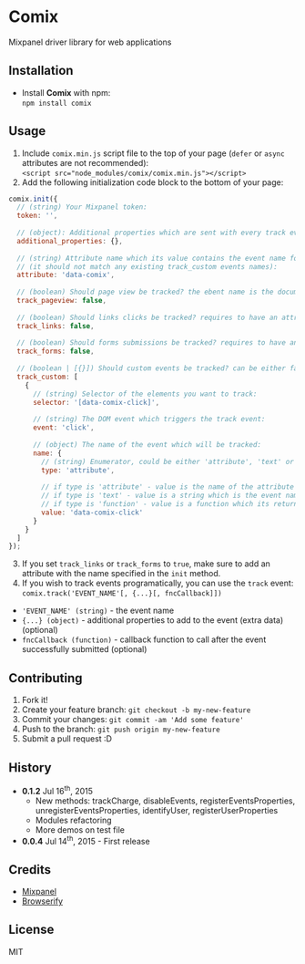 # Comix
Mixpanel driver library for web applications

## Installation
* Install **Comix** with npm:  
`npm install comix`

## Usage
1. Include `comix.min.js` script file to the top of your page (`defer` or `async` attributes are not recommended):  
`<script src="node_modules/comix/comix.min.js"></script>`
2. Add the following initialization code block to the bottom of your page:  
  ```javascript
  comix.init({
    // (string) Your Mixpanel token:
    token: '',
    
    // (object): Additional properties which are sent with every track event:
    additional_properties: {},
    
    // (string) Attribute name which its value contains the event name for all track_links & track_forms events.
    // (it should not match any existing track_custom events names):
    attribute: 'data-comix',
    
    // (boolean) Should page view be tracked? the ebent name is the document's title:
    track_pageview: false,
    
    // (boolean) Should links clicks be tracked? requires to have an attribute named {{ attribute }}:
    track_links: false,
    
    // (boolean) Should forms submissions be tracked? requires to have an attribute named {{ attribute }}:
    track_forms: false,
    
    // (boolean | [{}]) Should custom events be tracked? can be either false or an array of custom events otherwise:
    track_custom: [
      {
        // (string) Selector of the elements you want to track:
        selector: '[data-comix-click]',
        
        // (string) The DOM event which triggers the track event:
        event: 'click',
        
        // (object) The name of the event which will be tracked:
        name: {
          // (string) Enumerator, could be either 'attribute', 'text' or 'function'
          type: 'attribute',
          
          // if type is 'attribute' - value is the name of the attribute which its value is the event name,
          // if type is 'text' - value is a string which is the event name,
          // if type is 'function' - value is a function which its returned value is the event name:
          value: 'data-comix-click'   
        }
      }
    ]
  });
  ```
3. If you set `track_links` or `track_forms` to `true`, make sure to add an attribute with the name specified in the `init` method.
4. If you wish to track events programatically, you can use the `track` event:  
  `comix.track('EVENT_NAME'[, {...}[, fncCallback]])`
  * `'EVENT_NAME' (string)` - the event name
  * `{...} (object)` - additional properties to add to the event (extra data) (optional)
  * `fncCallback (function)` - callback function to call after the event successfully submitted (optional)

## Contributing
1. Fork it!
2. Create your feature branch: `git checkout -b my-new-feature`
3. Commit your changes: `git commit -am 'Add some feature'`
4. Push to the branch: `git push origin my-new-feature`
5. Submit a pull request :D

## History
* **0.1.2** Jul 16<sup>th</sup>, 2015
  * New methods: trackCharge, disableEvents, registerEventsProperties, unregisterEventsProperties, identifyUser, registerUserProperties
  * Modules refactoring
  * More demos on test file
* **0.0.4** Jul 14<sup>th</sup>, 2015 - First release

## Credits
* [Mixpanel](https://mixpanel.com/)
* [Browserify](http://browserify.org/)

## License
MIT